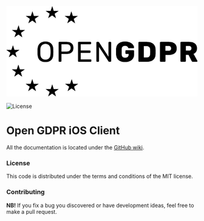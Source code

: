 ![](https://github.com/pubnative/openGDPR-client-ios/blob/development-demo/wiki-images/OpenGDPR%20Logo.png)

![License](https://img.shields.io/badge/license-MIT-lightgrey.svg)

# Open GDPR iOS Client

All the documentation is located under the [GitHub wiki](https://github.com/pubnative/openGDPR-client-ios/wiki).

### License

This code is distributed under the terms and conditions of the MIT license.

### Contributing

**NB!** If you fix a bug you discovered or have development ideas, feel free to make a pull request.
